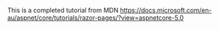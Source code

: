 This is a completed tutorial from MDN
https://docs.microsoft.com/en-au/aspnet/core/tutorials/razor-pages/?view=aspnetcore-5.0